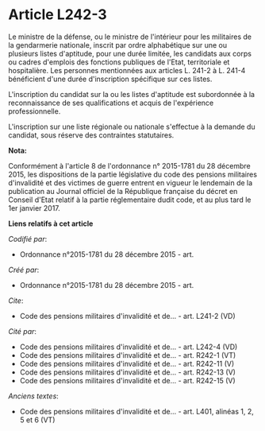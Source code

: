 # Article L242-3

Le ministre de la défense, ou le ministre de l'intérieur pour les militaires de la gendarmerie nationale, inscrit par ordre
alphabétique sur une ou plusieurs listes d'aptitude, pour une durée limitée, les candidats aux corps ou cadres d'emplois des
fonctions publiques de l'Etat, territoriale et hospitalière. Les personnes mentionnées aux articles L. 241-2 à L. 241-4
bénéficient d'une durée d'inscription spécifique sur ces listes.

L'inscription du candidat sur la ou les listes d'aptitude est subordonnée à la reconnaissance de ses qualifications et acquis
de l'expérience professionnelle.

L'inscription sur une liste régionale ou nationale s'effectue à la demande du candidat, sous réserve des contraintes
statutaires.

**Nota:**

Conformément à l'article 8 de l'ordonnance n° 2015-1781 du 28 décembre 2015, les dispositions de la partie législative du
code des pensions militaires d'invalidité et des victimes de guerre entrent en vigueur le lendemain de la publication au
Journal officiel de la République française du décret en Conseil d'Etat relatif à la partie réglementaire dudit code, et au
plus tard le 1er janvier 2017.

**Liens relatifs à cet article**

_Codifié par_:

  - Ordonnance n°2015-1781 du 28 décembre 2015 - art.

_Créé par_:

  - Ordonnance n°2015-1781 du 28 décembre 2015 - art.

_Cite_:

  - Code des pensions militaires d'invalidité et de... - art. L241-2 (VD)

_Cité par_:

  - Code des pensions militaires d'invalidité et de... - art. L242-4 (VD)
  - Code des pensions militaires d'invalidité et de... - art. R242-1 (VT)
  - Code des pensions militaires d'invalidité et de... - art. R242-11 (V)
  - Code des pensions militaires d'invalidité et de... - art. R242-13 (V)
  - Code des pensions militaires d'invalidité et de... - art. R242-15 (V)

_Anciens textes_:

  - Code des pensions militaires d'invalidité et de... - art. L401, alinéas 1, 2, 5 et 6  (VT)
